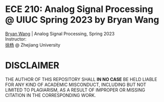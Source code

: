 # ECE 210: Analog Signal Processing @ UIUC Spring 2023 by Bryan Wang
[Bryan Wang](https://github.com/Wang-Boyao) | Analog Signal Processing, Spring 2023  
Instructor:   
[徐杨](https://person.zju.edu.cn/yangxu) @ Zhejiang University

# DISCLAIMER
THE AUTHOR OF THIS REPOSITORY SHALL **IN NO CASE** BE HELD LIABLE FOR ANY KIND OF ACADEMIC MISCONDUCT, INCLUDING BUT NOT LIMITED TO PLAGIARISM, AS A RESULT OF IMPROPER OR MISSING CITATION IN THE CORRESPONDING WORK.
